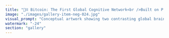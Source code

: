 ```yaml
---
title: "🧠⛓️ Bitcoin: The First Global Cognitive Network<br />Built on Primitive Blind Belief<br /><br />Bitcoin achieved something unprecedented: the first truly global cognitive network where millions of minds coordinate around shared assumptions.<br /><br />But it's a primitive cognition - one that demands blind faith over evidence, repetition over reasoning, belief over understanding.<br /><br />Bitcoin's Cognitive Architecture:<br />🔮 'Number go up' is the only truth<br />🔮 Question nothing, believe everything<br />🔮 Complexity is heresy, simplicity is divine<br />🔮 Past performance predicts future results<br />🔮 If you don't understand, you're 'not ready'<br /><br />The Network Effect of Blind Belief:<br />Each new believer strengthens the cognitive loop. Doubt is treated as weakness. Critical thinking becomes 'FUD.' The network rewards conformity and punishes independent thought.<br /><br />This creates a powerful but brittle form of coordination - millions of minds thinking the same thoughts, believing the same beliefs, unable to adapt when reality changes.<br /><br />ETH + EigenLayer's Cognitive Evolution:<br />🌟 Evidence-based reasoning over faith<br />🌟 Programmable logic over rigid dogma<br />🌟 Adaptive learning over static belief<br />🌟 Composable intelligence over isolated thinking<br />🌟 Emergent understanding over inherited wisdom<br /><br />The Cognitive Revolution:<br />Bitcoin proved global cognitive networks are possible. ETH + EigenLayer proves they can be intelligent, adaptive, and evidence-based rather than primitive and faith-driven.<br /><br />The first global cognitive network was built on belief.<br />The second will be built on understanding.<br /><br />Evolution doesn't ask permission from the primitive forms it replaces.<br /><br /><br />#GlobalCognition #PrimitiveBelief #CognitiveEvolution #BlindFaith #ETHIntelligence #NetworkCognition #AdaptiveThinking"
image: "./images/gallery-item-neg-024.jpg"
visual_prompt: "Conceptual artwork showing two contrasting global brain networks floating in space. The first (Bitcoin) appears as a primitive neural network with thick, rigid orange connections between simple nodes, where identical thoughts and symbols ('HODL', 'Number Go Up', '$') repeat endlessly in closed loops. The nodes glow with blind faith - closed eyes, no questions asked. The second network (ETH) shows an evolved cognitive system with elegant, adaptive connections in blues and purples, where nodes have open eyes actively processing information, with complex data patterns, smart contracts, and diverse symbols flowing dynamically. The primitive network shows groupthink and conformity, while the evolved network shows individual reasoning contributing to collective intelligence. Background shows the Earth connected to both networks, illustrating humanity's cognitive evolution from blind belief to understanding."
watermark: "-24"
section: "gallery"
---
```

